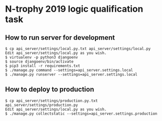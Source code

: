 # N-trophy 2019 logic qualification task

## How to run server for development

```
$ cp api_server/settings/local.py.txt api_server/settings/local.py
Edit api_server/settings/local.py as you wish.
$ virtualenv -p python3 djangoenv
$ source djangoenv/bin/activate
$ pip3 install -r requirements.txt
$ ./manage.py command --settings=api_server.settings.local
$ ./manage.py runserver --settings=api_server.settings.local
```

## How to deploy to production

```
$ cp api_server/settings/production.py.txt api_server/settings/production.py
Edit api_server/settings/local.py as you wish.
$ ./manage.py collectstatic --settings=api_server.settings.production
```
